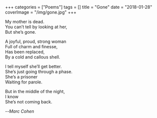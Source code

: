 +++
categories = ["Poems"]
tags = []
title = "Gone"
date = "2018-01-28"
coverImage = "/img/gone.jpg"
+++

My mother is dead.  
You can’t tell by looking at her,  
But she’s gone.  
<!--more-->
 
A joyful, proud, strong woman  
Full of charm and finesse,  
Has been replaced,  
By a cold and callous shell.  

I tell myself she’ll get better.  
She’s just going through a phase.  
She’s a prisoner  
Waiting for parole.  

But in the middle of the night,  
I know  
She’s not coming back.  

--<cite>Marc Cohen</cite>
